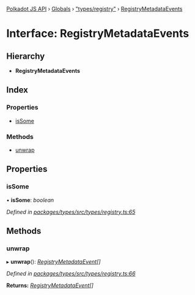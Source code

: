 [Polkadot JS API](../README.md) › [Globals](../globals.md) › ["types/registry"](../modules/_types_registry_.md) › [RegistryMetadataEvents](_types_registry_.registrymetadataevents.md)

# Interface: RegistryMetadataEvents

## Hierarchy

* **RegistryMetadataEvents**

## Index

### Properties

* [isSome](_types_registry_.registrymetadataevents.md#issome)

### Methods

* [unwrap](_types_registry_.registrymetadataevents.md#unwrap)

## Properties

###  isSome

• **isSome**: *boolean*

*Defined in [packages/types/src/types/registry.ts:65](https://github.com/polkadot-js/api/blob/f5c140d1c2/packages/types/src/types/registry.ts#L65)*

## Methods

###  unwrap

▸ **unwrap**(): *[RegistryMetadataEvent](_types_registry_.registrymetadataevent.md)[]*

*Defined in [packages/types/src/types/registry.ts:66](https://github.com/polkadot-js/api/blob/f5c140d1c2/packages/types/src/types/registry.ts#L66)*

**Returns:** *[RegistryMetadataEvent](_types_registry_.registrymetadataevent.md)[]*

